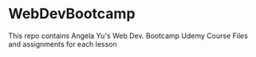 # WebDevBootcamp
 This repo contains Angela Yu's Web Dev. Bootcamp Udemy Course Files and assignments for each lesson
